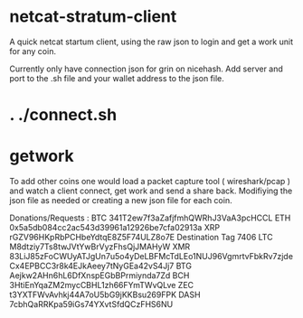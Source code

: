 # netcat-stratum-client
A quick netcat startum client, using the raw json to login and get a work unit for any coin.

Currently only have connection json for grin on nicehash. 
Add server and port to the .sh file and your wallet address to the json file.

# . ./connect.sh 
# getwork

To add other coins one would load a packet capture tool ( wireshark/pcap ) and watch a client connect, get work and send a share back.
Modifiying the json file as needed or creating a new json file for each coin.

Donations/Requests : 
BTC 341T2ew7f3aZafjfmhQWRhJ3VaA3pcHCCL 
ETH 0x5a5db084cc2ac543d39961a12926be7cfa02913a
XRP rGZV96HKpRbPCHbeYdtqE8Z5F74ULZ8o7E Destination Tag 7406
LTC M8dtziy7Ts8twJVtYwBrVyzFhsQjJMAHyW
XMR 83LiJ85zFoCWUyATJgUn7u5o4yDeLBFMcTdLEo1NUJ96VgmrtvFbkRv7zjdeCx4EPBCC3r8k4EJkAeey7tNyGEa42vS4Jj7
BTG Aejkw2AHn6hL6DfXnspEGbBPrmiynda7Zd
BCH 3HtiEnYqaZM2mycCBHL1zh66FYmTWvQLve
ZEC t3YXTFWvAvhkj44A7oU5bG9jKKBsu269FPK
DASH 7cbhQaRRKpa59iGs74YXvtSfdQCzFHS6NU
